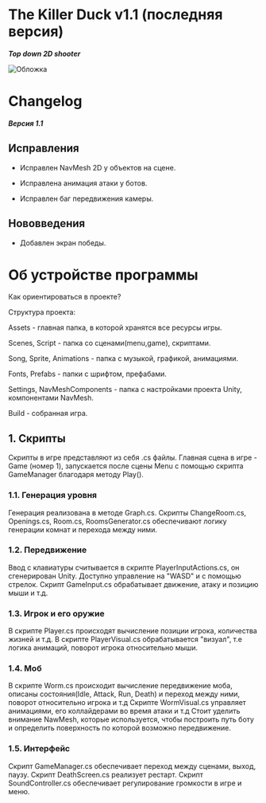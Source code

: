 # The Killer Duck v1.1 (последняя версия)
***Top down 2D shooter***


![Обложка](https://github.com/kulyovdr/TheKillerDuck/assets/145135046/fe40b2e7-48d1-4bd7-8364-631c747c03fa)


# Changelog
***Версия 1.1***
## Исправления
- Исправлен NavMesh 2D у объектов на сцене.

- Исправлена анимация атаки у ботов.
- Исправлен баг передвижения камеры.

 ## Нововведения
- Добавлен экран победы.

# Об устройстве программы
Как ориентироваться в проекте? 

Структура проекта:

Assets - главная папка, в которой хранятся все ресурсы игры.

Scenes, Script  - папка со сценами(menu,game), скриптами.

Song, Sprite, Animations - папка с музыкой, графикой, анимациями.

Fonts, Prefabs - папки с шрифтом, префабами.

Settings, NavMeshComponents - папка с настройками проекта Unity, компонентами NavMesh.

Build - собранная игра.

## 1. Скрипты
Скрипты в игре представляют из себя .cs файлы. 
Главная сцена в игре - Game (номер 1), запускается после сцены Menu c помощью скрипта GameManager благодаря методу Play(). 

### 1.1. Генерация уровня
Генерация реализована в методe Graph.cs. Скрипты ChangeRoom.cs, Openings.cs, Room.cs, RoomsGenerator.cs обеспечивают логику генерации комнат и перехода между ними.

### 1.2. Передвижение
Ввод с клавиатуры считывается в скрипте PlayerInputActions.cs, он сгенерирован Unity. Доступно управление на "WASD" и с помощью стрелок.
Скрипт GameInput.cs обрабатывает движение, атаку и позицию мыши и т.д.

### 1.3. Игрок и его оружие
В скрипте Player.cs происходят вычислениe позиции игрока, количества жизней и т.д.
В скрипте PlayerVisual.cs обрабатывается "визуал", т.е логика анимаций, поворот игрока относительно мыши.

### 1.4. Моб
В скрипте Worm.cs происходит вычисление передвижение моба, описаны состояния(Idle, Attack, Run, Death) и переход между ними, поворот относительно игрока и т.д
Скрипте WormVisual.cs управляет анимациями, его коллайдерами во время атаки и т.д
Стоит уделить внимание NawMesh, которые используется, чтобы построить путь боту и определить поверхность по которой возможно передвижение. 

### 1.5. Интерфейс
Скрипт GameManager.cs обеспечивает переход между сценами, выход, паузу. 
Скрипт DeathScreen.cs реализует рестарт. 
Скрипт SoundController.cs обеспечивает регулирование громкости в игре и меню.
